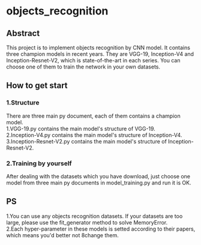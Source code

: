 # objects_recognition
## Abstract
This project is to implement objects recognition by CNN model. It contains three champion models in recent years. They are VGG-19, Inception-V4 and Inception-Resnet-V2, which is state-of-the-art in each series. You can choose one of them to train the network in your own datasets.
## How to get start
### 1.Structure
There are three main py document, each of them contains a champion model.  
1.VGG-19.py contains the main model's structure of VGG-19.  
2.Inception-V4.py contains the main model's structure of Inception-V4.  
3.Inception-Resnet-V2.py contains the main model's structure of Inception-Resnet-V2.
### 2.Training by yourself
After dealing with the datasets which you have download, just choose one model from three main py documents in model_training.py and run it is OK.
## PS
1.You can use any objects recognition datasets. If your datasets are too large, please use the fit_generator method to solve MemoryError.  
2.Each hyper-parameter in these models is setted according to their papers, which means you'd better not 8change them.
